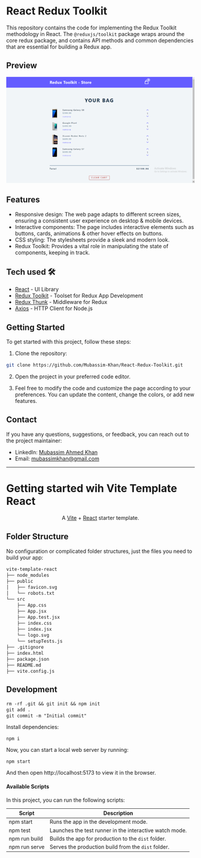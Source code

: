 # React Redux Toolkit

This repository contains the code for implementing the Redux Toolkit methodology in React. The `@reduxjs/toolkit` package wraps around the core redux package, and contains API methods and common dependencies that are essential for building a Redux app.

## Preview

![Preview 1 Image](https://github.com/Mubassim-Khan/React-Redux-Toolkit/blob/master/src/Assets/Prev%201.png)

## Features

- Responsive design: The web page adapts to different screen sizes, ensuring a consistent user experience on desktop & mobile devices.
- Interactive components: The page includes interactive elements such as buttons, cards, animations & other hover effects on buttons.
- CSS styling: The stylesheets provide a sleek and modern look.
- Redux Toolkit: Provides a vital role in manipulating the state of components, keeping in track. 

## Tech used 🛠️

- [React](https://reactjs.org/) - UI Library
- [Redux Toolkit](https://redux-toolkit.js.org/) - Toolset for Redux App Development
- [Redux Thunk](https://github.com/reduxjs/redux-thunk) - Middleware for Redux
- [Axios](https://axios-http.com/) - HTTP Client for Node.js

## Getting Started

To get started with this project, follow these steps:

1. Clone the repository:

```bash
git clone https://github.com/Mubassim-Khan/React-Redux-Toolkit.git
```

2. Open the project in your preferred code editor.

3. Feel free to modify the code and customize the page according to your preferences. You can update the content, change the colors, or add new features.

## Contact

If you have any questions, suggestions, or feedback, you can reach out to the project maintainer:

- LinkedIn: [Mubassim Ahmed Khan](https://www.linkedin.com/in/mubassim-ahmed-khan/)
- Email: [mubassimkhan@gmail.com](mailto:mubassimkhan@gmail.com)

---

# Getting started wih Vite Template React

<p align="center">
    A <a href="https://vitejs.dev">Vite</a> + <a href="https://react.dev">React</a> starter template.
</p>

## Folder Structure

No configuration or complicated folder structures, just the files you need to build your app:

```
vite-template-react
├── node_modules
├── public
│   ├── favicon.svg
│   └── robots.txt
└── src
    ├── App.css
    ├── App.jsx
    ├── App.test.jsx
    ├── index.css
    ├── index.jsx
    └── logo.svg
    └── setupTests.js
├── .gitignore
├── index.html
├── package.json
├── README.md
├── vite.config.js
```

## Development

```
rm -rf .git && git init && npm init
git add .
git commit -m "Initial commit"
```

Install dependencies:

```
npm i
```

Now, you can start a local web server by running:

```
npm start
```

And then open http://localhost:5173 to view it in the browser.

#### Available Scripts

In this project, you can run the following scripts:

| Script        | Description                                             |
| ------------- | ------------------------------------------------------- |
| npm start     | Runs the app in the development mode.                   |
| npm test      | Launches the test runner in the interactive watch mode. |
| npm run build | Builds the app for production to the `dist` folder.     |
| npm run serve | Serves the production build from the `dist` folder.     |
